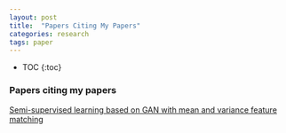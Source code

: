 ```yaml
---
layout: post
title:  "Papers Citing My Papers"
categories: research
tags: paper
---
```


* TOC
{:toc}

### Papers citing my papers

[Semi-supervised learning based on GAN with mean and variance feature matching](../../../../archive/research/08489993.pdf)